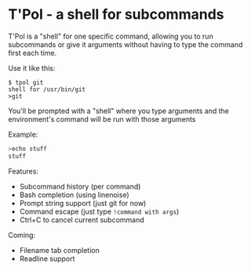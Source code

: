 T'Pol - a shell for subcommands
====

T'Pol is a "shell" for one specific command, allowing you to run subcommands or give it arguments without having to type the command first each time.

Use it like this:
```
$ tpol git
shell for /usr/bin/git
>git 
```
You'll be prompted with a "shell" where you type arguments and the environment's command will be run with those arguments

Example:
```bash
>echo stuff
stuff
```

Features:
* Subcommand history (per command)
* Bash completion (using linenoise)
* Prompt string support (just git for now)
* Command escape (just type `!command with args`)
* Ctrl+C to cancel current subcommand

Coming:
* Filename tab completion
* Readline support
